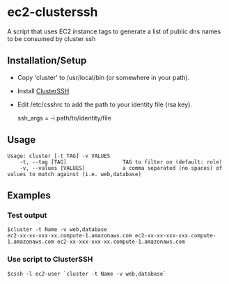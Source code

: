 ec2-clusterssh
==============

A script that uses EC2 instance tags to generate a list of public dns names to be consumed by cluster ssh

## Installation/Setup

- Copy 'cluster' to /usr/local/bin (or somewhere in your path).
- Install [ClusterSSH](http://sourceforge.net/apps/mediawiki/clusterssh/index.php?title=Main_Page)
- Edit /etc/csshrc to add the path to your identity file (rsa key).

    ssh_args = -i path/to/identity/file

## Usage

    Usage: cluster [-t TAG] -v VALUES
        -t, --tag [TAG]                  TAG to filter on (default: role)
        -v, --values [VALUES]            a comma separated (no spaces) of values to match against (i.e. web,database)

## Examples

### Test output

    $cluster -t Name -v web,database
    ec2-xx-xx-xxx-xx.compute-1.amazonaws.com ec2-xx-xx-xxx-xxx.compute-1.amazonaws.com ec2-xx-xxx-xxx-xx.compute-1.amazonaws.com

### Use script to ClusterSSH

    $cssh -l ec2-user `cluster -t Name -v web,database`
